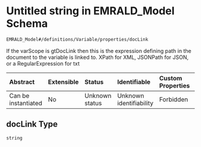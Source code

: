 # Untitled string in EMRALD_Model Schema

```txt
EMRALD_Model#/definitions/Variable/properties/docLink
```

If the varScope is gtDocLink then this is the expression defining path in the document to the variable is linked to. XPath for XML, JSONPath for JSON, or a RegularExpression for txt

| Abstract            | Extensible | Status         | Identifiable            | Custom Properties | Additional Properties | Access Restrictions | Defined In                                                                                                    |
| :------------------ | :--------- | :------------- | :---------------------- | :---------------- | :-------------------- | :------------------ | :------------------------------------------------------------------------------------------------------------ |
| Can be instantiated | No         | Unknown status | Unknown identifiability | Forbidden         | Allowed               | none                | [EMRALD_JsonSchemaV3_0.json*](../../../../../Emrald-UI/out/EMRALD_JsonSchemaV3_0.json "open original schema") |

## docLink Type

`string`
